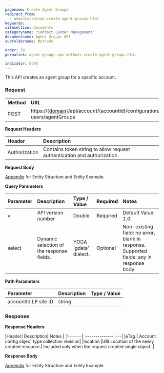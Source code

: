 ```yaml
---
pagename: Create Agent Groups
redirect_from:
  - administration-create-agent-groups.html
keywords:
sitesection: Documents
categoryname: "Contact Center Management"
documentname: Agent Groups API
subfoldername: Methods

order: 30
permalink: agent-groups-api-methods-create-agent-groups.html

indicator: both
---
```


This API creates an agent group for a specific account.

### Request

| Method  |URL |
| :-------- | :-----|
| POST | https://[{domain}](/agent-domain-domain-api.html)/api/account/{accountId}/configuration/le-users/agentGroups |

**Request Headers**

| Header|  Description |
|:-------- | :------------- |
|Authorization | Contains token string to allow request authentication and authorization. |

**Request Body**

[Appendix](administration-agent-groups-appendix.html) for Entity Structure and Entity Example.

**Query Parameters**

| Parameter | Description | Type / Value | Required | Notes |
|:----------- |  :------------ | :--------------- | :--- | :--- |
| v | API version number | Double | Required | Default Value: 1.0 |
| select | Dynamic selection of the response fields. | YOGA 'gdata' dialect. | Optional | Non-existing  field: no error, blank in response. Supported fields: any in response body |

**Path Parameters**

 |Parameter|  Description|  Type / Value |
| :----------- | :------------- | :-------------- |
 |accountId  LP site ID | string  |

### Response

**Response Headers**

 |Header|  Description|  Notes |
 |:-------|  :--------------  :---|
 |eTag | Account config objec| type collection revision|
 |location  |URI Location of the newly created resource.|  Included only when the request created single object. |

**Response Body**

[Appendix](administration-agent-groups-appendix.html) for Entity Structure and Entity Example.